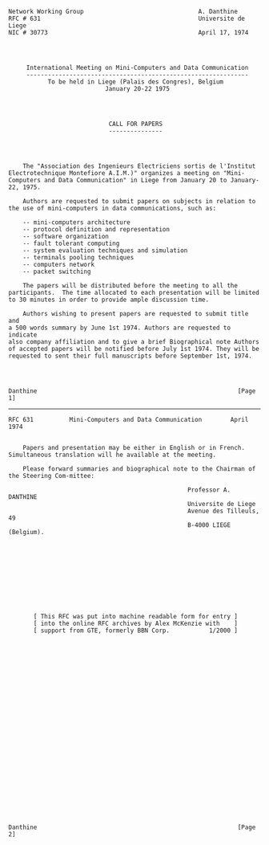     Network Working Group                                A. Danthine
    RFC # 631                                            Universite de Liege
    NIC # 30773                                          April 17, 1974




         International Meeting on Mini-Computers and Data Communication
         --------------------------------------------------------------
               To be held in Liege (Palais des Congres), Belgium
                               January 20-22 1975




                                CALL FOR PAPERS
                                ---------------




        The "Association des Ingenieurs Electriciens sortis de l'Institut
    Electrotechnique Montefiore A.I.M.)" organizes a meeting on "Mini-
    Computers and Data Communication" in Liege from January 20 to January-
    22, 1975.

        Authors are requested to submit papers on subjects in relation to
    the use of mini-computers in data communications, such as:

        -- mini-computers architecture
        -- protocol definition and representation
        -- software organization
        -- fault tolerant computing
        -- system evaluation techniques and simulation
        -- terminals pooling techniques
        -- computers network
        -- packet switching

        The papers will be distributed before the meeting to all the
    participants.  The time allocated to each presentation will be limited
    to 30 minutes in order to provide ample discussion time.

        Authors wishing to present papers are requested to submit title and
    a 500 words summary by June 1st 1974. Authors are requested to indicate
    also company affiliation and to give a brief Biographical note Authors
    of accepted papers will be notified before July 1st 1974. They will be
    requested to sent their full manuscripts before September 1st, 1974.




    Danthine                                                        [Page 1]

------------------------------------------------------------------------

``` newpage
RFC 631          Mini-Computers and Data Communication        April 1974


    Papers and presentation may be either in English or in French.
Simultaneous translation will he available at the meeting.

    Please forward summaries and biographical note to the Chairman of
the Steering Com-mittee:

                                                  Professor A. DANTHINE
                                                  Universite de Liege
                                                  Avenue des Tilleuls, 49
                                                  B-4000 LIEGE (Belgium).











       [ This RFC was put into machine readable form for entry ]
       [ into the online RFC archives by Alex McKenzie with    ]
       [ support from GTE, formerly BBN Corp.           1/2000 ]



























Danthine                                                        [Page 2]
```

